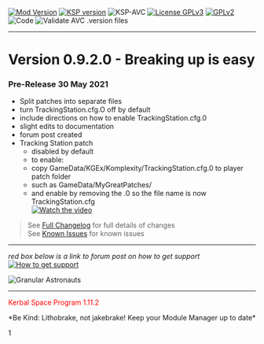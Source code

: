 <!-- ReleaseLayout.md v1.1.6.0
Komplexity (SLR)
created: 11 Aug 2018
updated: 28 May 2021 -->

[![Mod Version][shield:mod:static]][MOD:forum] 
[![KSP version][shield:ksp:static]][KSP:website] ![KSP-AVC][shield:kspavc] [![License GPLv3][shield:license]][LINK:license] [![][LOGO:gplv2]][LINK:license]  
![Code][shield:code] ![Validate AVC .version files][shield:avcvalid]  
***  

# Version 0.9.2.0 - Breaking up is easy  
### Pre-Release 30 May 2021  
- Split patches into separate files  
- turn TrackingStation.cfg.O off by default  
- include directions on how to enable TrackingStation.cfg.0  
- slight edits to documentation  
- forum post created  
- Tracking Station patch  
  - disabled by default  
  - to enable:  
   * copy GameData/KGEx/Komplexity/TrackingStation.cfg.0 to player patch folder  
   * such as GameData/MyGreatPatches/  
   * and enable by removing the .0 so the file name is now TrackingStation.cfg  
[![Watch the video](https://img.youtube.com/vi/erhEQpBZGas/default.jpg)](https://youtu.be/erhEQpBZGas) 
> See [Full Changelog][MOD:changelog] for full details of changes  
> See [Known Issues][MOD:issues] for known issues   
***  
*red box below is a link to forum post on how to get support*  
[![How to get support][image:get-support]][thread:getsupport]

![][HERO:0]  
***
<p style="color: #FF0000;">Kerbal Space Program 1.11.2</p>
 *Be Kind: Lithobrake, not jakebrake! Keep your Module Manager up to date*
<!-- graphical links to downloads -->

[MOD:license]:	 https://github.com/zer0Kerbal/Komplexity/blob/master/LICENSE
[MOD:issues]:	 https://github.com/zer0Kerbal/Komplexity/issues
[MOD:known]:	 https://github.com/zer0Kerbal/Komplexity/wiki/Known-Issues
[MOD:forum]:	 https://forum.kerbalspaceprogram.com/index.php?/topic/202749-*
[MOD:changelog]: https://raw.githubusercontent.com/zer0Kerbal/Komplexity/master/Changelog.cfg
[KSP:website]:	 http://kerbalspaceprogram.com/

<!-- static -->
[shield:mod:static]: https://img.shields.io/badge/Komplexity%20version-0.9.0.0-orange.svg?style=plastic
[shield:ksp:static]: https://img.shields.io/badge/KSP%20version-1.11.2-3Cf.svg?style=plastic

[shield:mod:latest]: https://img.shields.io/github/v/release/zer0Kerbal/Komplexity?include_prereleases?style=plastic
[shield:mod]: https://img.shields.io/endpoint?url=https://raw.githubusercontent.com/zer0Kerbal/Komplexity/master/json/mod.json
[shield:ksp]: https://img.shields.io/endpoint?url=https://raw.githubusercontent.com/zer0Kerbal/Komplexity/master/json/ksp.json
[shield:license]: https://img.shields.io/endpoint?url=https://raw.githubusercontent.com/zer0Kerbal/Komplexity/master/json/license.json
[shield:code]: https://img.shields.io/endpoint?url=https://raw.githubusercontent.com/zer0Kerbal/Komplexity/master/json/code.json  
[shield:kspavc]:	 https://img.shields.io/badge/KSP-AVC--supported-brightgreen.svg?style=plastic
[shield:avcvalid]:	https://github.com/zer0Kerbal/Komplexity/workflows/Validate%20AVC%20.version%20files/badge.svg  
  
[image:get-support]:	https://i.postimg.cc/vHP6zmrw/image.png
[thread:getsupport]: https://forum.kerbalspaceprogram.com/index.php?/topic/83212-*

[LINK:license]: https://www.gnu.org/licenses/gpl-2.0-standalone.html "GPLv2"  
1
<!--- license logo urls -->   
[LOGO:gplv2]: https://i.postimg.cc/9FrwMgK6/GPL-17x17.png "GPLv2"  
<!--- release graphic(s) -->
[HERO:0]: ![](graphics/Astronaut.png)  "Granular Astronauts"

<!--
GPLv2
zer0Kerbal
-->
